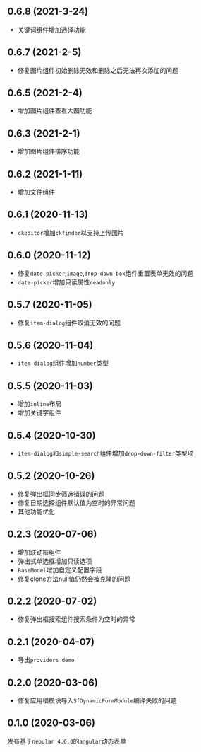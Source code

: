<a name="0.6.8"></a>
## 0.6.8 (2021-3-24)

- 关键词组件增加选择功能

<a name="0.6.7"></a>
## 0.6.7 (2021-2-5)

- 修复图片组件初始删除无效和删除之后无法再次添加的问题

<a name="0.6.6"></a>
## 0.6.5 (2021-2-4)

- 增加图片组件查看大图功能

<a name="0.6.3"></a>
## 0.6.3 (2021-2-1)

- 增加图片组件排序功能

<a name="0.6.2"></a>
## 0.6.2 (2021-1-11)

- 增加文件组件

<a name="0.6.1"></a>
## 0.6.1 (2020-11-13)

- `ckeditor`增加`ckfinder`以支持上传图片

<a name="0.6.0"></a>
## 0.6.0 (2020-11-12)

- 修复`date-picker`,`image`,`drop-down-box`组件重置表单无效的问题
- `date-picker`增加只读属性`readonly`

<a name="0.5.7"></a>
## 0.5.7 (2020-11-05)

- 修复`item-dialog`组件取消无效的问题

<a name="0.5.6"></a>
## 0.5.6 (2020-11-04)

- `item-dialog`组件增加`number`类型

<a name="0.5.5"></a>
## 0.5.5 (2020-11-03)

- 增加`inline`布局
- 增加关键字组件

<a name="0.5.4"></a>
## 0.5.4 (2020-10-30)

- `item-dialog`和`simple-search`组件增加`drop-down-filter`类型项

<a name="0.5.2"></a>
## 0.5.2 (2020-10-26)

- 修复弹出框同步筛选错误的问题
- 修复日期选择组件默认值为空时的异常问题
- 其他功能优化

<a name="0.2.3"></a>
## 0.2.3 (2020-07-06)

- 增加联动框组件
- 弹出式单选框增加只读选项
- `BaseModel`增加自定义配置字段
- 修复clone方法null值仍然会被克隆的问题

<a name="0.2.2"></a>
## 0.2.2 (2020-07-02)

- 修复弹出框搜索组件搜索条件为空时的异常

<a name="0.2.1"></a>
## 0.2.1 (2020-04-07)

- 导出`providers demo`

<a name="0.2.0"></a>
## 0.2.0 (2020-03-06)

- 修复应用根模块导入`SfDynamicFormModule`编译失败的问题

<a name="0.1.0"></a>
## 0.1.0 (2020-03-06)

发布基于`nebular 4.6.0`的`angular`动态表单
